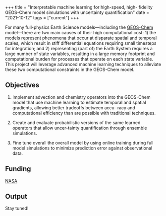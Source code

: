 +++
title = "Interpretable machine learning for high-speed, high- fidelity GEOS-Chem model simulations with uncertainty quantification"
date = "2021-10-12"
tags = ["current"]
+++

For many full-physics Earth Science models—including the [GEOS-Chem](https://geos-chem.seas.harvard.edu/) model—there are two main causes of their high computational cost: 1) the models represent phenomena that occur at disparate spatial and temporal scales, which result in stiff differential equations requiring small timesteps for integration; and 2) representing (part of) the Earth System requires a large number of state variables, resulting in a large memory footprint and computational burden for processes that operate on each state variable. This project will leverage advanced machine learning techniques to alleviate these two computational constraints in the GEOS-Chem model.

## Objectives


1. Implement advection and chemistry operators into the GEOS-Chem model that use machine learning to estimate temporal and spatial gradients, allowing better tradeoffs between accu- racy and computational efficiency than are possible with traditional techniques.

2. Create and evaluate probabilistic versions of the same learned operators that allow uncer-tainty quantification through ensemble simulations.

3. Fine tune overall the overall model by using online training during full model simulations to minimize prediction error against observational data.

## Funding

[NASA](https://www.nasa.gov/directorates/spacetech/strg/ecf21/Interpretable_Machine_Learning/)

## Output

Stay tuned!